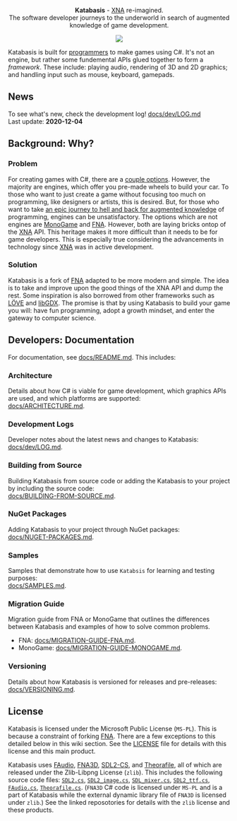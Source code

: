 <p align="center">
  <b>Katabasis</b> - <a href=https://en.wikipedia.org/wiki/Microsoft_XNA>XNA</a> re-imagined.</br>The software developer journeys to the underworld in search of augmented knowledge of game development.</a>
</p>
<p align="center">
    <img src="https://github.com/craftworkgames/Katabasis/workflows/Build%20test%20deploy/badge.svg"/>
</p>

Katabasis is built for [programmers](https://en.wikipedia.org/wiki/Programmer) to make games using C#. It's not an engine, but rather some fundemental APIs glued together to form a *framework*. These include: playing audio, rendering of 3D and 2D graphics; and handling input such as mouse, keyboard, gamepads.

## News

To see what's new, check the development log! [docs/dev/LOG.md](docs/dev/LOG.md)  
Last update: **2020-12-04**

## Background: Why?

### Problem

For creating games with C#, there are a [couple options](https://dotnet.microsoft.com/apps/games/engines). However, the majority are engines, which offer you pre-made wheels to build your car. To those who want to just create a game without focusing too much on programming, like designers or artists, this is desired. But, for those who want to take [an epic journey to hell and back for augmented knowledge](https://en.wikipedia.org/wiki/Katabasis#Trip_into_the_underworld) of programming, engines can be unsatisfactory. The options which are not engines are [MonoGame](https://github.com/MonoGame/MonoGame) and [FNA](https://github.com/FNA-XNA/FNA). However, both are laying bricks ontop of the [XNA](https://en.wikipedia.org/wiki/Microsoft_XNA) API. This heritage makes it more difficult than it needs to be for game developers. This is especially true considering the advancements in technology since [XNA](https://en.wikipedia.org/wiki/Microsoft_XNA) was in active development.

### Solution

Katabasis is a fork of [FNA](https://github.com/FNA-XNA/FNA) adapted to be more modern and simple. The idea is to take and improve upon the good things of the XNA API and dump the rest. Some inspiration is also borrowed from other frameworks such as [LÖVE](https://love2d.org) and [libGDX](https://libgdx.badlogicgames.com). The promise is that by using Katabasis to build your game you will: have fun programming, adopt a growth mindset, and enter the gateway to computer science.

## Developers: Documentation

For documentation, see [docs/README.md](docs/README.md). This includes:

### Architecture

Details about how C# is viable for game development, which graphics APIs are used, and which platforms are supported:   
[docs/ARCHITECTURE.md](docs/ARCHITECTURE.md).

### Development Logs

Developer notes about the latest news and changes to Katabasis:  
[docs/dev/LOG.md](docs/dev/LOG.md).

### Building from Source

Building Katabasis from source code or adding the Katabasis to your project by including the source code:  
[docs/BUILDING-FROM-SOURCE.md](docs/BUILDING-FROM-SOURCE.md).

### NuGet Packages

Adding Katabasis to your project through NuGet packages:  
[docs/NUGET-PACKAGES.md](docs/NUGET-PACKAGES.md).

### Samples

Samples that demonstrate how to use `Katabsis` for learning and testing purposes:  
[docs/SAMPLES.md](docs/SAMPLES.md).  

### Migration Guide

Migration guide from FNA or MonoGame that outlines the differences between Katabasis and examples of how to solve common problems.

- FNA: [docs/MIGRATION-GUIDE-FNA.md](docs/MIGRATION-GUIDE-FNA.md).
- MonoGame: [docs/MIGRATION-GUIDE-MONOGAME.md](docs/MIGRATION-GUIDE-MONOGAME.md).

### Versioning

Details about how Katabasis is versioned for releases and pre-releases:  
[docs/VERSIONING.md](docs/VERSIONING.md).  

## License

Katabasis is licensed under the Microsoft Public License (`MS-PL`). This is because a constraint of forking [FNA](https://github.com/FNA-XNA/FNA). There are a few exceptions to this detailed below in this wiki section. See the [LICENSE](LICENSE) file for details with this license and this main product.

Katabasis uses [FAudio](https://github.com/FNA-XNA/FAudio), [FNA3D](https://github.com/FNA-XNA/FNA3D), [SDL2-CS](https://github.com/flibitijibibo/SDL2-CS), and [Theorafile](https://github.com/FNA-XNA/Theorafile), all of which are released under the Zlib-Libpng License (`zlib`). This includes the following source code files: [`SDL2.cs`](https://github.com/craftworkgames/Katabasis/blob/develop/src/dotnet/projects/production/Katabasis/SDL2/SDL2.cs), [`SDL2_image.cs`](https://github.com/craftworkgames/Katabasis/blob/develop/src/dotnet/projects/production/Katabasis/SDL2/SDL2_image.cs), [`SDL_mixer.cs`](https://github.com/craftworkgames/Katabasis/blob/develop/src/dotnet/projects/production/Katabasis/SDL2/SDL2_mixer.cs), [`SDL2_ttf.cs`](https://github.com/craftworkgames/Katabasis/blob/develop/src/dotnet/projects/production/Katabasis/SDL2/SDL2_ttf.cs), [`FAudio.cs`](https://github.com/craftworkgames/Katabasis/blob/develop/src/dotnet/projects/production/Katabasis/FAudio.cs), [`Theorafile.cs`](https://github.com/craftworkgames/Katabasis/blob/develop/src/dotnet/projects/production/Katabasis/Theorafile.cs). (`FNA3D` C# code is licensed under `MS-PL` and is a part of Katabasis while the external dynamic library file of `FNA3D` is licensed under `zlib`.) See the linked reposotories for details with the `zlib` license and these products.